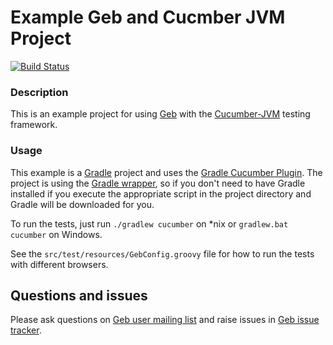 # Example Geb and Cucmber JVM Project

[![Build Status][build_status]](https://gitlab.com/gebish/geb-example-cucumber-jvm/pipelines)

### Description

This is an example project for using [Geb](http://geb.codehaus.org/ "Geb - Groovy Browser Automation")
with the [Cucumber-JVM](http://cukes.info/install-cucumber-jvm.html "Cucumber JVM") testing framework.

### Usage

This example is a [Gradle](http://www.gradle.org/ "Gradle") project and uses the
[Gradle Cucumber Plugin](https://github.com/samueltbrown/gradle-cucumber-plugin/ "Gradle Cucumber Plugin").
The project is using the [Gradle wrapper](http://www.gradle.org/docs/current/userguide/gradle_wrapper.html),
so if you don't need to have Gradle installed if you execute the appropriate script in the project directory
and Gradle will be downloaded for you.

To run the tests, just run `./gradlew cucumber` on *nix or `gradlew.bat cucumber` on Windows.

See the `src/test/resources/GebConfig.groovy` file for how to run the tests with different browsers.

## Questions and issues

Please ask questions on [Geb user mailing list][mailing_list] and raise issues in [Geb issue tracker][issue_tracker].

[build_status]: https://gitlab.com/gebish/geb-example-cucumber-jvm/badges/latest/build.svg "Build Status"
[mailing_list]: https://groups.google.com/forum/#!forum/geb-user
[issue_tracker]: https://github.com/geb/issues/issues
